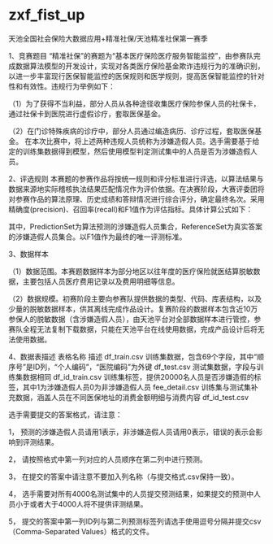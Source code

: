 # zxf_fist_up
天池全国社会保险大数据应用+精准社保/天池精准社保第一赛季

1、竞赛题目
“精准社保”的赛题为“基本医疗保险医疗服务智能监控”，由参赛队完成数据算法模型的开发设计，实现对各类医疗保险基金欺诈违规行为的准确识别，以进一步丰富现行医保智能监控的医保规则和医学规则，提高医保智能监控的针对性和有效性。违规行为举例如下：

（1）为了获得不当利益，部分人员从各种途径收集医疗保险参保人员的社保卡，通过社保卡到医院进行虚假诊疗，套取医保基金。

（2）在门诊特殊疾病的诊疗中，部分人员通过编造病历、诊疗过程，套取医保基金。
在本次比赛中，将上述两种违规人员统称为涉嫌造假人员。选手需要基于给定的训练集数据得到模型，然后使用模型判定测试集中的人员是否为涉嫌造假人员。

2、评选规则
本赛题的参赛作品将按统一规则和评分标准进行评选，以算法结果与数据来源地实际稽核执法结果匹配情况作为评价依据。在决赛阶段，大赛评委团将对参赛作品的算法原理、历史成绩和答辩情况进行综合评分，确定最终名次。采用精确度(precision)、召回率(recall)和F1值作为评估指标。具体计算公式如下：

其中，PredictionSet为算法预测的涉嫌造假人员集合，ReferenceSet为真实答案的涉嫌造假人员集合。以F1值作为最终的唯一评测标准。

3、数据样本

（1）数据范围。本赛题数据样本为部分地区以往年度的医疗保险就医结算脱敏数据，主要包括人员医疗费用记录以及费用明细等信息。

（2）数据规模。初赛阶段主要向参赛队提供数据的类型、代码、库表结构，以及少量的脱敏数据样本，供其离线完成作品设计。复赛阶段的数据样本包含近10万参保人的脱敏数据（含涉嫌造假人员），由天池平台对全部数据样本进行管控，参赛队全程无法复制下载数据，只能在天池平台在线使用数据，完成产品设计后将无法使用数据。

4、数据表描述
 表格名称
描述
df_train.csv
训练集数据，包含69个字段，其中“顺序号”是ID列，“个人编码”，“医院编码”为外键
df_test.csv
测试集数据，字段与训练集数据相同
df_id_train.csv
训练集标签，提供20000名人员是否涉嫌造假的标签，其中1为涉嫌造假人员0为非涉嫌造假人员
fee_detail.csv
训练集与测试集补充数据，涵盖人员在不同医保地址的消费金额明细与消费内容
df_id_test.csv

选手需要提交的答案格式，请注意：

1， 预测的涉嫌造假人员请用1表示，非涉嫌造假人员请用0表示，错误的表示会影响到评测结果。

2， 请按照格式中第一列对应的人员顺序在第二列中进行预测。

3， 在提交的答案中请注意不要加入列名称（与提交格式.csv保持一致）。

4， 选手需要对所有4000名测试集中的人员提交预测结果，如果提交的预测中人员小于或者大于4000人将不提供评测结果。

5， 提交的答案中第一列ID列与第二列预测标签列请选手使用逗号分隔并提交csv（Comma-Separated Values）格式的文件。
